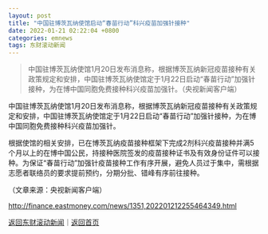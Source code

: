 ```yaml
---
layout: post
title: "中国驻博茨瓦纳使馆启动“春苗行动”科兴疫苗加强针接种"
date: 2022-01-21 02:22:04 +0800
categories: emnews
tags: 东财滚动新闻
---
```

> 中国驻博茨瓦纳使馆1月20日发布消息称，根据博茨瓦纳新冠疫苗接种有关政策规定和安排，中国驻博茨瓦纳使馆定于1月22日启动“春苗行动”加强针接种，为在博中国同胞免费接种科兴疫苗加强针。（央视新闻客户端）

<p>中国驻博茨瓦纳使馆1月20日发布消息称，根据博茨瓦纳新冠疫苗接种有关政策规定和安排，中国驻博茨瓦纳使馆定于1月22日启动“春苗行动”加强针接种，为在博中国同胞免费接种科兴疫苗加强针。</p>
 <p>根据使馆的相关安排，已在博茨瓦纳疫苗接种框架下完成2剂科兴疫苗接种并满5个月以上的在博中国公民，持接种医院签发的疫苗接种证书及有效身份证件可以接种。为保证“春苗行动”加强针疫苗接种工作有序开展，避免人员过于集中，需根据志愿者联络员的要求提前预约，分期分批、错峰有序前往接种。</p><p class="em_media">（文章来源：央视新闻客户端）</p>

<http://finance.eastmoney.com/news/1351,202201212255464349.html>

[返回东财滚动新闻](//finews.withounder.com/emnews/)｜[返回首页](//finews.withounder.com/)